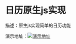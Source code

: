 # 日历原生js实现

描述：原生js实现简单的日历功能

演示地址：[![演示地址](https://github.com/haochn/demo/tree/master/public/img/link.png)](https://haochn.github.io/demo/calendar/index.html)